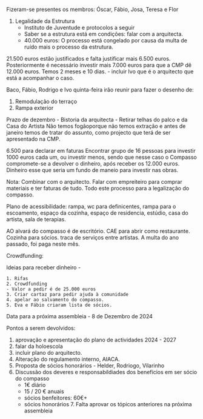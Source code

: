 Fizeram-se presentes os membros: Óscar, Fábio, Josa, Teresa e Flor

1. Legalidade da Estrutura
   - Instituto de Juventude e protocolos a seguir
   - Saber se a estrutura está em condições: falar com a arquitecta.
   - 40.000 euros: O processo está congelado por causa da multa de ruído mais o processo da estrutura.

  21.500 euros estão justificados e falta justificar mais 6.500 euros. 
  Posteriormente é necessário investir mais 7.000 euros para que a CMP dê 12.000 euros. 
  Temos 2 meses e 10 dias. - incluir Ivo que é o arquitecto que está a acompanhar o caso.

  Baco, Fábio, Rodrigo e Ivo quinta-feira irão reunir para fazer o desenho de:
  1.  Remodulação do terraço
  2.  Rampa exterior

  Prazo de dezembro - Bistoria da arquitecta - Retirar telhas do palco e da Casa do Artista
  Não temos fogãoporque não temos extração e antes de janeiro temos de tratar do assunto, como projecto que terá de ser apresentado na CMP.

  6.500 para declarar em faturas 
  Encontrar grupo de 16 pessoas para investir 1000 euros cada um, ou investir menos, sendo que nesse caso o Compasso compromete-se a devolver o dinheiro, após receber os 12.000 euros. 
  Dinheiro esse que seria um fundo de maneio para investir nas obras. 

  Nota: Combinar com o arquitecto. Falar com empreiteiro para comprar materiais e ter faturas de tudo. 
  Todo este processo para a legalização do compasso.

  Plano de acessibilidade: rampa, wc para definicentes, rampa para o escoamento, espaço da cozinha, espaço de residencia, estúdio, casa do artista, sala de terapias. 

  AO alvará do compasso é de escritório.
  CAE para abrir como restaurante.
  Cozinha para sócios.
  traca de serviços entre artistas. 
  A multa do ano passado, foi paga neste mês. 

  Crowdfunding: 

  Ideias para receber dinheiro - 

    1. Rifas
    2. Crowdfunding
    - Valor a pedir é de 25.000 euros
    3. Criar cartaz para pedir ajuda à comunidade
    4. apelar ao salvamento do compasso.
    5. Eva e Fábio criaram lista de sócios.

  Data para a próxima assembleia - 8 de Dezembro de 2024

  Pontos a serem devolvidos: 
  1. aprovação e  apresentação do plano de actividades 2024 - 2027
  2. falar da holoescola
  3. incluir plano do arquitecto.
  4. Alteração do regulamento interno, AIACA.
  5. Proposta de sócios honorários
    - Helder, Rodriogo, Vilarinho
  6. Discussão dos deveres e responsabildiades dos benefícios em ser sócio do compasso
     - 1€ diário
     - 15 / 20 € anuais
     - sócios benfeitores: 60€+
     - sócios honorários
    7. Falta aprovar os tópicos anteriores na próxima assembleia

       
